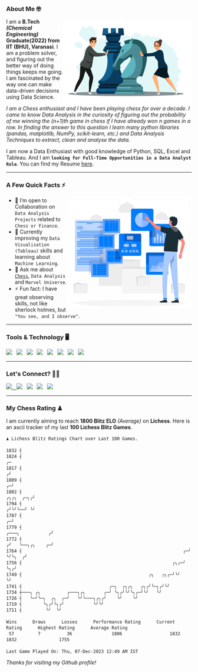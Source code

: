 ### About Me 🤓
<img align="right" alt="Coding" width="350" src="https://github.com/Laxman-Lakhan/Laxman-Lakhan/blob/master/Assets/Chess_Vector.jpg">   

I am a **B.Tech** _**(Chemical Engineering)**_ **Graduate(2022) from IIT (BHU), Varanasi**. I am a problem solver, and figuring out the better way of doing things keeps me going. I am fascinated by the way one can make data-driven decisions using Data Science. 

_I am a Chess enthusiast and I have been playing chess for over a decade. I came to know Data Analysis in the curiosity of figuring out the probability of me winning the (n+1)th game in chess if I have already won n games in a row. In finding the answer to this question I learn many python libraries (pandas, matplotlib, NumPy, scikit-learn, etc.) and Data Analysis Techniques to extract, clean and analyse the data._

I am now a Data Enthusiast with good knowledge of Python, SQL, Excel and Tableau. And I am **`looking for Full-Time Opportunities in a Data Analyst Role`**. You can find my Resume
 [here](https://drive.google.com/file/d/1UIOoogRLj5eGQFQBkuvMmTISZVdl2Ok7/view?usp=sharing).


---

### A Few Quick Facts ⚡️
<img align="right" alt="Coding" width="340" src="https://github.com/Laxman-Lakhan/Laxman-Lakhan/blob/master/Assets/Data_Vector.jpg">   

- 🤝 I’m open to Collaboration on `Data Analysis Projects` related to `Chess or Finance`.
- 📖 Currently improving my `Data Visualisation (Tableau)` skills and learning about `Machine Learning`.
- 💬 Ask me about [`Chess`](https://lichess.org/@/YourKingIsInDanger), `Data Analysis` and `Marvel Universe`.
- ⚡️ Fun fact: I have great observing skills, not like sherlock holmes, but `"You see, and I observe"`.

---
### Tools & Technology 🖥

<img src="https://img.shields.io/badge/Python-white?logo=Python&logoColor=ColorName&style=ShieldStyle" /> &nbsp;
<img src="https://img.shields.io/badge/MySQL-white?logo=MySQL&logoColor=ColorName&style=ShieldStyle" /> &nbsp;
<img src="https://img.shields.io/badge/Tableau-white?logo=Tableau&logoColor=ColorName&style=ShieldStyle" /> &nbsp;
<img src="https://img.shields.io/badge/Excel-white?logo=Microsoft+Excel&logoColor=196F3D&style=ShieldStyle" /> &nbsp;
<img src="https://img.shields.io/badge/Jupyter-white?logo=Jupyter&logoColor=ColorName&style=ShieldStyle" /> &nbsp;
<img src="https://img.shields.io/badge/pandas-white?logo=Pandas&logoColor=000080&style=ShieldStyle" /> &nbsp;
<img src="https://img.shields.io/badge/numpy-white?logo=Numpy&logoColor=85C1E9&style=ShieldStyle" /> &nbsp;
<img src="https://img.shields.io/badge/scikit learn-white?logo=Scikit+Learn&logoColor=ColorName&style=ShieldStyle" /> &nbsp;



---

### Let's Connect? 🫳🏻

<a href="mailto:laxmansingh.lakhan@gmail.com"> <img src="https://img.icons8.com/fluent/48/000000/gmail.png" width="3.5%"/> &nbsp;
[<img src="https://img.icons8.com/color/48/000000/linkedin.png" width="3.5%"/>](https://www.linkedin.com/in/laxman-lakhan/)  &nbsp;
[<img src="https://img.icons8.com/fluent/48/000000/facebook-new.png" width="3.5%"/>](https://www.facebook.com/s.laxmanlakhan/)  &nbsp;
[<img src="https://img.icons8.com/fluent/48/000000/instagram-new.png" width="3.5%"/>](https://www.instagram.com/laxman.lakhan/)  &nbsp;
[<img src="https://img.icons8.com/color/48/000000/twitter.png" width="3.5%"/>](https://twitter.com/laxman__lakhan)  &nbsp;

 ---
  
### My Chess Rating ♟
  
I am currently aiming to reach **1800 Blitz ELO** *(Average)* on **Lichess**. Here is an ascii tracker of my last **100 Lichess Blitz Games**.

  ```
  ♟︎ 𝙻𝚒𝚌𝚑𝚎𝚜𝚜 𝙱𝚕𝚒𝚝𝚣 𝚁𝚊𝚝𝚒𝚗𝚐𝚜 𝙲𝚑𝚊𝚛𝚝 𝚘𝚟𝚎𝚛 𝙻𝚊𝚜𝚝 𝟷00 𝙶𝚊𝚖𝚎𝚜.
  
1832 ┤
1824 ┤                                                                                                 ╭─
1817 ┤                                                                                                ╭╯
1809 ┤                                                                                              ╭─╯
1802 ┤                                                                                    ╭╮╭╮  ╭─╮╭╯
1794 ┤                                                                                   ╭╯╰╯╰──╯ ╰╯
1787 ┤                                                                                 ╭─╯
1779 ┤                                                                ╭───╮           ╭╯
1772 ┤                                                               ╭╯   ╰──╮╭╮    ╭─╯
1764 ┤                                                             ╭─╯       ╰╯╰╮  ╭╯
1756 ┤                                                         ╭╮╭─╯            ╰╮╭╯
1749 ┤                                                ╭╮   ╭╮╭─╯╰╯               ╰╯
1741 ┤                                 ╭─╮  ╭╮╭╮   ╭╮╭╯╰─╮╭╯╰╯
1734 ┼───╮ ╭╮          ╭───╮╭╮       ╭─╯ ╰╮╭╯╰╯╰╮╭─╯╰╯   ╰╯
1726 ┤   ╰─╯╰─╮  ╭╮  ╭─╯   ╰╯╰───╮╭╮╭╯    ╰╯    ╰╯
1719 ┤        ╰╮╭╯╰╮╭╯           ╰╯╰╯
1711 ┤         ╰╯  ╰╯ 

Wins      Draws      Losses      Performance Rating      Current Rating      Highest Rating      Average Rating
   57         7          36               1806                  1832                1832                1755     

Last Game Played On: Thu, 07-Dec-2023 12:49 AM IST
  ```
  
  
*Thanks for visiting my Github profile!*

